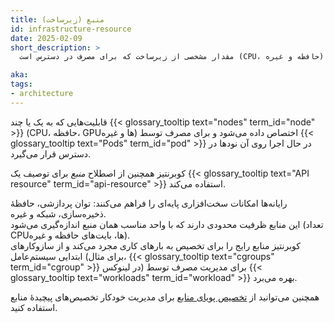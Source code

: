 ```yaml
---
title: منبع (زیرساخت)
id: infrastructure-resource
date: 2025-02-09
short_description: >
  مقدار مشخصی از زیرساخت که برای مصرف در دسترس است (CPU، حافظه و غیره).

aka:
tags:
- architecture
---
```

 قابلیت‌هایی که به یک یا چند {{< glossary_tooltip text="nodes" term_id="node" >}} (CPU، حافظه، GPUها و غیره) اختصاص داده می‌شود و برای مصرف توسط {{< glossary_tooltip text="Pods" term_id="pod" >}} در حال اجرا روی آن نودها در دسترس قرار می‌گیرد.

کوبرنتیز همچنین از اصطلاح _منبع_ برای توصیف یک {{< glossary_tooltip text="API resource" term_id="api-resource" >}} استفاده می‌کند.

<!--more-->

رایانه‌ها امکانات سخت‌افزاری پایه‌ای را فراهم می‌کنند: توان پردازشی، حافظهٔ ذخیره‌سازی، شبکه و غیره.  
این منابع ظرفیت محدودی دارند که با واحد مناسب همان منبع اندازه‌گیری می‌شود (تعداد CPUها، بایت‌های حافظه و غیره).  
کوبرنتیز منابع رایج را برای تخصیص به بارهای کاری مجرد می‌کند و از سازوکارهای ابتدایی سیستم‌عامل (برای مثال، {{< glossary_tooltip text="cgroups" term_id="cgroup" >}} در لینوکس) برای مدیریت مصرف توسط {{< glossary_tooltip text="workloads" term_id="workload" >}} بهره می‌برد.

همچنین می‌توانید از [تخصیص پویای منابع](/docs/concepts/scheduling-eviction/dynamic-resource-allocation/) برای مدیریت خودکار تخصیص‌های پیچیدهٔ منابع استفاده کنید.
